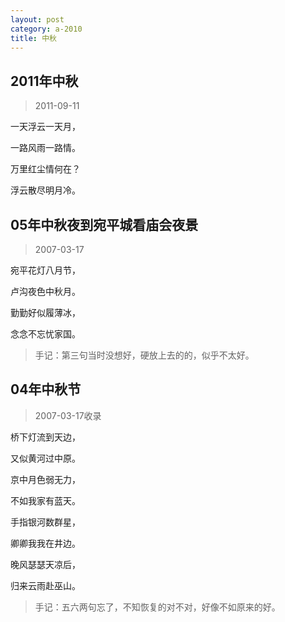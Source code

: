 ```yaml
---
layout: post
category: a-2010
title: 中秋
---
```


## 2011年中秋 ##

> 2011-09-11 

一天浮云一天月，

一路风雨一路情。

万里红尘情何在？

浮云散尽明月冷。

## 05年中秋夜到宛平城看庙会夜景 ##

> 2007-03-17

宛平花灯八月节，

卢沟夜色中秋月。

勤勤好似履薄冰，

念念不忘忧家国。

> 手记：第三句当时没想好，硬放上去的的，似乎不太好。

## 04年中秋节 ##

> 2007-03-17收录

桥下灯流到天边，

又似黄河过中原。

京中月色弱无力，

不如我家有蓝天。

手指银河数群星，

卿卿我我在井边。

晚风瑟瑟天凉后，

归来云雨赴巫山。

> 手记：五六两句忘了，不知恢复的对不对，好像不如原来的好。
